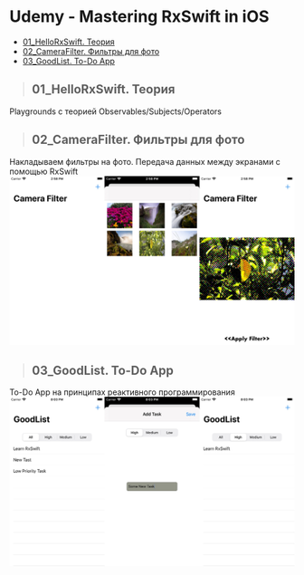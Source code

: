 Udemy - Mastering RxSwift in iOS
=========================

+ [01_HelloRxSwift. Теория](#01_HelloRxSwift)
+ [02_CameraFilter. Фильтры для фото](#02_CameraFilter)
+ [03_GoodList. To-Do App](#03_GoodList)

>## <a name="01_HelloRxSwift"></a> 01_HelloRxSwift. Теория
Playgrounds с теорией Observables/Subjects/Operators

>## <a name="02_CameraFilter"></a> 02_CameraFilter. Фильтры для фото
Накладываем фильтры на фото. Передача данных между экранами с помощью RxSwift
![Альтернативный текст](https://github.com/MikhailDM/Udemy_Mastering-RxSwift/blob/master/_Screenshots/02_CameraFilter/All.jpg)

>## <a name="03_GoodList"></a> 03_GoodList. To-Do App
To-Do App на принципах реактивного программирования
![Альтернативный текст](https://github.com/MikhailDM/Udemy_Mastering-RxSwift/blob/master/_Screenshots/03_GoodList/All.jpg)

